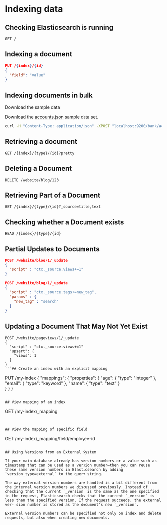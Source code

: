 # Indexing data

## Checking Elasticsearch is running

```
GET /
```

## Indexing a document

```json
PUT /{index}/{id}
{
  "field": "value"
}
```

## Indexing documents in bulk

Download the sample data

Download the [accounts.json](https://github.com/elastic/elasticsearch/blob/master/docs/src/test/resources/accounts.json?raw=true) sample data set.

```bash
curl -H "Content-Type: application/json" -XPOST "localhost:9200/bank/account/_bulk?pretty&refresh" --data-binary "@accounts.json"
```

## Retrieving a document

```
GET /{index}/{type}/{id}?pretty
```

## Deleting a Document

```
DELETE /website/blog/123
```



## Retrieving Part of a Document

```
GET /{index}/{type}/{id}?_source=title,text
```


## Checking whether a Document exists

```
HEAD /{index}/{type}/{id}
```

## Partial Updates to Documents

```json
POST /website/blog/1/_update
{
  "script" : "ctx._source.views+=1"
}

POST /website/blog/1/_update
{
  "script" : "ctx._source.tags+=new_tag",
  "params" : {
    "new_tag" : "search"
  }
}
```

## Updating a Document That May Not Yet Exist

```
POST /website/pageviews/1/_update
{
  "script" : "ctx._source.views+=1",
  "upsert": {
    "views": 1
  }
}
```## Create an index with an explicit mapping

```
PUT /my-index
{
  "mappings": {
    "properties": {
      "age":    { "type": "integer" },  
      "email":  { "type": "keyword"  }, 
      "name":   { "type": "text"  }     
    }
  }
}
```

## View mapping of an index

```
GET /my-index/_mapping
```


## View the mapping of specific field

```
GET /my-index/_mapping/field/employee-id
```

## Using Versions from an External System

If your main database already has version numbers—or a value such as timestamp that can be used as a version number—then you can reuse these same version numbers in Elasticsearch by adding `version_type=external` to the query string.

The way external version numbers are handled is a bit different from the internal version numbers we discussed previously. Instead of checking that the current `_version` is the same as the one specified in the request, Elasticsearch checks that the current `_version` is less than the specified version. If the request succeeds, the external ver‐ sion number is stored as the document’s new `_version`.

External version numbers can be specified not only on index and delete requests, but also when creating new documents.
